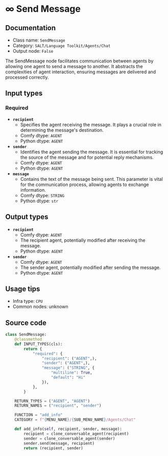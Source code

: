 # ∞ Send Message
## Documentation
- Class name: `SendMessage`
- Category: `SALT/Language Toolkit/Agents/Chat`
- Output node: `False`

The SendMessage node facilitates communication between agents by allowing one agent to send a message to another. It abstracts the complexities of agent interaction, ensuring messages are delivered and processed correctly.
## Input types
### Required
- **`recipient`**
    - Specifies the agent receiving the message. It plays a crucial role in determining the message's destination.
    - Comfy dtype: `AGENT`
    - Python dtype: `AGENT`
- **`sender`**
    - Identifies the agent sending the message. It is essential for tracking the source of the message and for potential reply mechanisms.
    - Comfy dtype: `AGENT`
    - Python dtype: `AGENT`
- **`message`**
    - Contains the text of the message being sent. This parameter is vital for the communication process, allowing agents to exchange information.
    - Comfy dtype: `STRING`
    - Python dtype: `str`
## Output types
- **`recipient`**
    - Comfy dtype: `AGENT`
    - The recipient agent, potentially modified after receiving the message.
    - Python dtype: `AGENT`
- **`sender`**
    - Comfy dtype: `AGENT`
    - The sender agent, potentially modified after sending the message.
    - Python dtype: `AGENT`
## Usage tips
- Infra type: `CPU`
- Common nodes: unknown


## Source code
```python
class SendMessage:
    @classmethod
    def INPUT_TYPES(cls):
        return {
            "required": {
                "recipient": ("AGENT",),
                "sender": ("AGENT",),
                "message": ("STRING", {
                    "multiline": True,
                    "default": "Hi"
                }),
            },
        }

    RETURN_TYPES = ("AGENT", "AGENT")
    RETURN_NAMES = ("recipient", "sender")

    FUNCTION = "add_info"
    CATEGORY = f"{MENU_NAME}/{SUB_MENU_NAME}/Agents/Chat"

    def add_info(self, recipient, sender, message):
        recipient = clone_conversable_agent(recipient)
        sender = clone_conversable_agent(sender)
        sender.send(message, recipient)
        return (recipient, sender)

```
